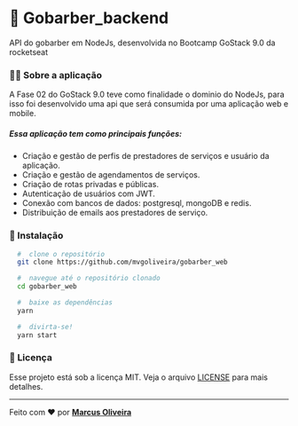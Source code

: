 # :rocket: Gobarber_backend
 API do gobarber em NodeJs, desenvolvida no Bootcamp GoStack 9.0 da rocketseat
 

### 	:man_technologist: Sobre a aplicação

A Fase 02 do GoStack 9.0 teve como finalidade o dominio do NodeJs, para isso foi desenvolvido uma api que será consumida por uma aplicação web e mobile.

##### Essa aplicação tem como principais funções:
- Criação e gestão de perfis de prestadores de serviços e usuário da aplicação.
- Criação e gestão de agendamentos de serviços.
- Criação de rotas privadas e públicas.
- Autenticação de usuários com JWT.
- Conexão com bancos de dados: postgresql, mongoDB e redis.
- Distribuição de emails aos prestadores de serviço.


### 📁 Instalação

```bash
  #  clone o repositório
  git clone https://github.com/mvgoliveira/gobarber_web

  #  navegue até o repositório clonado
  cd gobarber_web

  #  baixe as dependências
  yarn

  #  divirta-se!
  yarn start
```



### **📝 Licença**

Esse projeto está sob a licença MIT. Veja o arquivo [LICENSE](https://github.com/mvgoliveira/gobarber_api/blob/main/LICENSE) para mais detalhes.


<hr>

Feito com :hearts: por **[Marcus Oliveira](https://www.linkedin.com/in/marcus-oliveira-3b92011a7/)**
